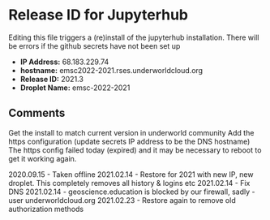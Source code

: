 # Release ID for Jupyterhub

Editing this file triggers a (re)install of the jupyterhub installation.
There will be errors if the github secrets have not been set up 

 - **IP Address:** 68.183.229.74
 - **hostname:** emsc2022-2021.rses.underworldcloud.org
 - **Release ID:** 2021.3
 - **Droplet Name:** emsc-2022-2021
 
 ## Comments
   
Get the install to match current version in underworld community 
Add the https configuration (update secrets IP address to be the DNS hostname)
The https config failed today (expired) and it may be necessary to reboot to get it working again.

2020.09.15 - Taken offline
2021.02.14 - Restore for 2021 with new IP, new droplet. This completely removes all history & logins etc
2021.02.14 - Fix DNS
2021.02.14 - geoscience.education is blocked by our firewall, sadly - user underworldcloud.org
2021.02.23 - Restore again to remove old authorization methods



